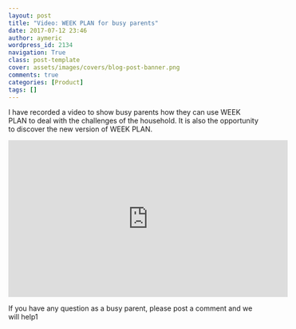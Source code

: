 ```yaml
---
layout: post
title: "Video: WEEK PLAN for busy parents"
date: 2017-07-12 23:46
author: aymeric
wordpress_id: 2134
navigation: True
class: post-template
cover: assets/images/covers/blog-post-banner.png
comments: true
categories: [Product]
tags: []
---
```

I have recorded a video to show busy parents how they can use WEEK PLAN to deal with the challenges of the household. It is also the opportunity to discover the new version of WEEK PLAN.

<iframe src="https://www.youtube.com/embed/ERn_JEps1bo" width="560" height="315" frameborder="0" allowfullscreen="allowfullscreen"></iframe>

If you have any question as a busy parent, please post a comment and we will help1
